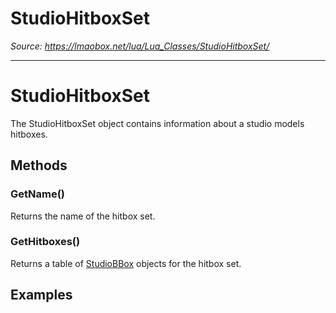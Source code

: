 # StudioHitboxSet

*Source: https://lmaobox.net/lua/Lua_Classes/StudioHitboxSet/*

---



# StudioHitboxSet


The StudioHitboxSet object contains information about a studio models hitboxes.


## Methods


### GetName()


Returns the name of the hitbox set.


### GetHitboxes()


Returns a table of [StudioBBox](../StudioBBox/) objects for the hitbox set.


## Examples



